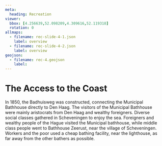 ```yaml
---
meta:
  heading: Recreation
viewer:
  bbox: [4.256639,52.098209,4.309616,52.119318]
  rotation: 0
allmaps:
  - filename: rec-slide-4-1.json
    label: overview
  - filename: rec-slide-4-2.json
    label: overview
geojson:
  - filename: rec-4.geojson
    label:
---
```


# The Access to the Coast

In 1850, the Badhuisweg was constructed, connecting the Municipal Bathhouse directly to Den Haag. The visitors of the Municipal Bathhouse were mainly aristocrats from Den Haag and wealthy foreigners. Diverse social classes gathered in Scheveningen to enjoy the sea. Foreigners and wealthy people of the Hague visited the Municipal bathhouse, while middle class people went to Bathhouse Zeerust, near the village of Scheveningen. Workers and the poor used a cheap bathing facility, near the lighthouse, as far away from the other bathers as possible.